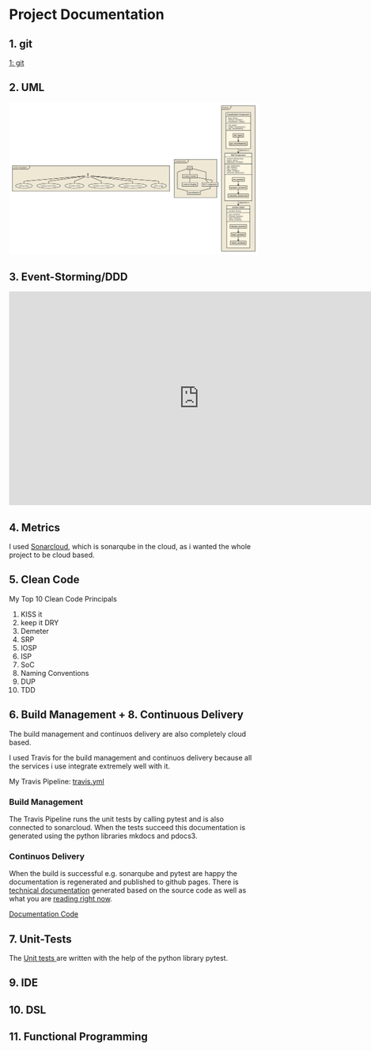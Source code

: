 # Project Documentation
 
## 1. git
<a href="https://github.com/JLiekenbrock/lyrics-visualiser">1: git</a>

## 2. UML 
![UML](./UML/nomnoml.svg)

## 3. Event-Storming/DDD
<iframe width="768" height="432" src="https://miro.com/app/embed/uXjVOccEnLI=/?pres=1&frameId=3458764514893505685" frameBorder="0" scrolling="no" allowFullScreen></iframe>

## 4. Metrics

I used <a href="https://sonarcloud.io/summary/new_code?id=JLiekenbrock_lyrics-visualiser" target="_blank">Sonarcloud</a>, which is sonarqube in the cloud, as i wanted the whole project to be cloud based.

## 5. Clean Code

My Top 10 Clean Code Principals

1. KISS it
2. keep it DRY
3. Demeter
4. SRP
5. IOSP
6. ISP
7. SoC
8. Naming Conventions
9. DUP
10. TDD

## 6. Build Management + 8. Continuous Delivery

The build management and continuos delivery are also completely cloud based.

I used Travis for the build management and continuos delivery because all the services i use integrate extremely well with it. 

My Travis Pipeline: <a href="https://github.com/JLiekenbrock/lyrics-visualiser/blob/main/.travis.yml">travis.yml</a>

### Build Management 

The Travis Pipeline runs the unit tests by calling pytest and is also connected to sonarcloud. 
When the tests succeed this documentation is generated using the python libraries mkdocs and pdocs3.

### Continuos Delivery

When the build is successful e.g. sonarqube and pytest are happy the documentation is regenerated and published to github pages.
There is  <a href="https://jliekenbrock.github.io/lyrics-visualiser/components/index.html">technical documentation</a> generated based on the source code as well as what you are [reading right now](https://jliekenbrock.github.io/lyrics-visualiser/index.html).

[Documentation Code](https://github.com/JLiekenbrock/lyrics-visualiser/blob/main/docs/index.md)


## 7. Unit-Tests
The [Unit tests ](https://github.com/JLiekenbrock/lyrics-visualiser/tree/main/tests) are written with the help of the python library pytest.

## 9. IDE

## 10. DSL

## 11. Functional Programming